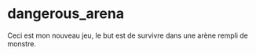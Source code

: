 # dangerous_arena
Ceci est mon nouveau jeu, le but est de survivre dans une arène rempli de monstre.
